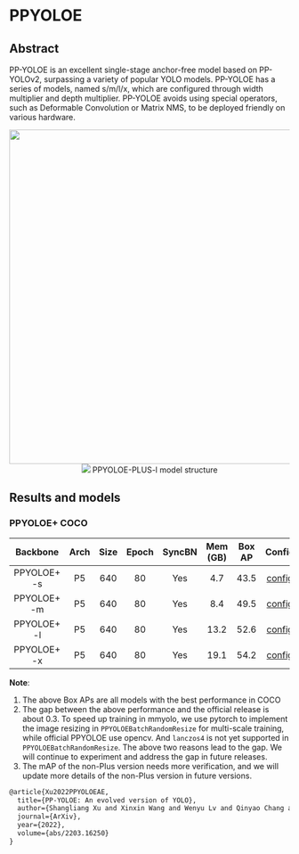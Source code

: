 # PPYOLOE

<!-- [ALGORITHM] -->

## Abstract

PP-YOLOE is an excellent single-stage anchor-free model based on PP-YOLOv2, surpassing a variety of popular YOLO models. PP-YOLOE has a series of models, named s/m/l/x, which are configured through width multiplier and depth multiplier. PP-YOLOE avoids using special operators, such as Deformable Convolution or Matrix NMS, to be deployed friendly on various hardware.

<div align=center>
<img src="https://github.com/PaddlePaddle/PaddleDetection/blob/release/2.5/docs/images/ppyoloe_plus_map_fps.png" width="600" />
</div>

<div align=center>
<img src="https://user-images.githubusercontent.com/71306851/213100232-a2e278a6-0b97-4d21-9c1b-09eabb741b84.png"/>
PPYOLOE-PLUS-l model structure
</div>

## Results and models

### PPYOLOE+ COCO

|  Backbone   | Arch | Size | Epoch | SyncBN | Mem (GB) | Box AP |                      Config                      |                                                                                                                                                      Download                                                                                                                                                      |
| :---------: | :--: | :--: | :---: | :----: | :------: | :----: | :----------------------------------------------: | :----------------------------------------------------------------------------------------------------------------------------------------------------------------------------------------------------------------------------------------------------------------------------------------------------------------: |
| PPYOLOE+ -s |  P5  | 640  |  80   |  Yes   |   4.7    |  43.5  | [config](./ppyoloe_plus_s_fast_8xb8-80e_coco.py) | [model](https://download.openmmlab.com/mmyolo/v0/ppyoloe/ppyoloe_plus_s_fast_8xb8-80e_coco/ppyoloe_plus_s_fast_8xb8-80e_coco_20230101_154052-9fee7619.pth) \| [log](https://download.openmmlab.com/mmyolo/v0/ppyoloe/ppyoloe_plus_s_fast_8xb8-80e_coco/ppyoloe_plus_s_fast_8xb8-80e_coco_20230101_154052.log.json) |
| PPYOLOE+ -m |  P5  | 640  |  80   |  Yes   |   8.4    |  49.5  | [config](./ppyoloe_plus_m_fast_8xb8-80e_coco.py) | [model](https://download.openmmlab.com/mmyolo/v0/ppyoloe/ppyoloe_plus_m_fast_8xb8-80e_coco/ppyoloe_plus_m_fast_8xb8-80e_coco_20230104_193132-e4325ada.pth) \| [log](https://download.openmmlab.com/mmyolo/v0/ppyoloe/ppyoloe_plus_m_fast_8xb8-80e_coco/ppyoloe_plus_m_fast_8xb8-80e_coco_20230104_193132.log.json) |
| PPYOLOE+ -l |  P5  | 640  |  80   |  Yes   |   13.2   |  52.6  | [config](./ppyoloe_plus_l_fast_8xb8-80e_coco.py) | [model](https://download.openmmlab.com/mmyolo/v0/ppyoloe/ppyoloe_plus_l_fast_8xb8-80e_coco/ppyoloe_plus_l_fast_8xb8-80e_coco_20230102_203825-1864e7b3.pth) \| [log](https://download.openmmlab.com/mmyolo/v0/ppyoloe/ppyoloe_plus_l_fast_8xb8-80e_coco/ppyoloe_plus_l_fast_8xb8-80e_coco_20230102_203825.log.json) |
| PPYOLOE+ -x |  P5  | 640  |  80   |  Yes   |   19.1   |  54.2  | [config](./ppyoloe_plus_x_fast_8xb8-80e_coco.py) | [model](https://download.openmmlab.com/mmyolo/v0/ppyoloe/ppyoloe_plus_x_fast_8xb8-80e_coco/ppyoloe_plus_x_fast_8xb8-80e_coco_20230104_194921-8c953949.pth) \| [log](https://download.openmmlab.com/mmyolo/v0/ppyoloe/ppyoloe_plus_x_fast_8xb8-80e_coco/ppyoloe_plus_x_fast_8xb8-80e_coco_20230104_194921.log.json) |

**Note**:

1. The above Box APs are all models with the best performance in COCO
2. The gap between the above performance and the official release is about 0.3. To speed up training in mmyolo, we use pytorch to implement the image resizing in `PPYOLOEBatchRandomResize` for multi-scale training, while official PPYOLOE use opencv. And `lanczos4` is not yet supported in `PPYOLOEBatchRandomResize`. The above two reasons lead to the gap. We will continue to experiment and address the gap in future releases.
3. The mAP of the non-Plus version needs more verification, and we will update more details of the non-Plus version in future versions.

```latex
@article{Xu2022PPYOLOEAE,
  title={PP-YOLOE: An evolved version of YOLO},
  author={Shangliang Xu and Xinxin Wang and Wenyu Lv and Qinyao Chang and Cheng Cui and Kaipeng Deng and Guanzhong Wang and Qingqing Dang and Shengyun Wei and Yuning Du and Baohua Lai},
  journal={ArXiv},
  year={2022},
  volume={abs/2203.16250}
}
```
